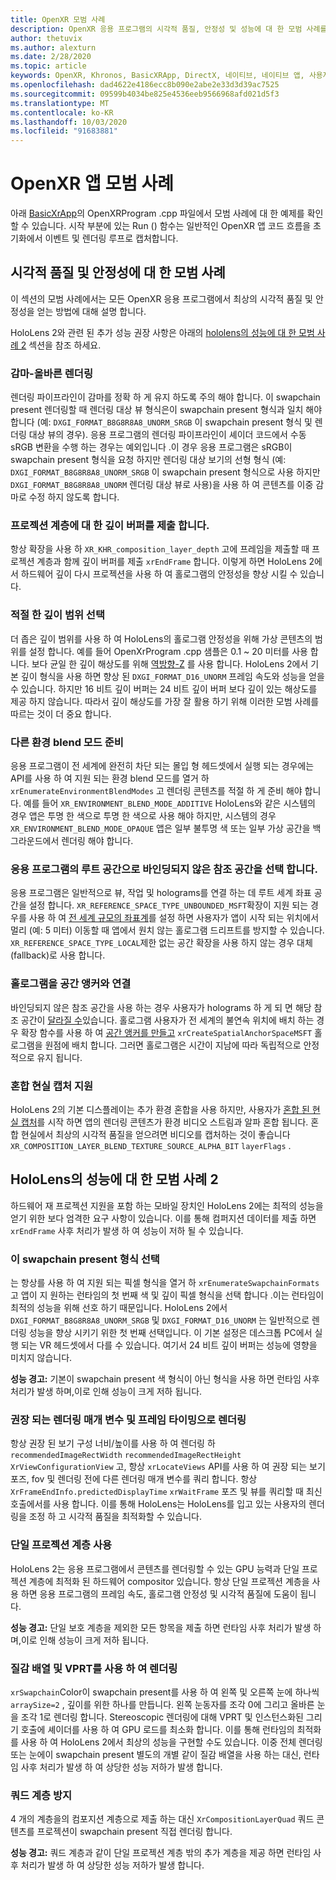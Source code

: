 ```yaml
---
title: OpenXR 모범 사례
description: OpenXR 응용 프로그램의 시각적 품질, 안정성 및 성능에 대 한 모범 사례를 알아봅니다.
author: thetuvix
ms.author: alexturn
ms.date: 2/28/2020
ms.topic: article
keywords: OpenXR, Khronos, BasicXRApp, DirectX, 네이티브, 네이티브 앱, 사용자 지정 엔진, 미들웨어, 모범 사례, 성능, 품질, 안정성
ms.openlocfilehash: dad4622e4186ecc8b090e2abe2e33d3d39ac7525
ms.sourcegitcommit: 09599b4034be825e4536eeb9566968afd021d5f3
ms.translationtype: MT
ms.contentlocale: ko-KR
ms.lasthandoff: 10/03/2020
ms.locfileid: "91683881"
---
```

# <a name="openxr-app-best-practices"></a>OpenXR 앱 모범 사례

아래 <a href="https://github.com/microsoft/OpenXR-MixedReality/tree/master/samples/BasicXrApp" target="_blank">BasicXrApp</a>의 OpenXRProgram .cpp 파일에서 모범 사례에 대 한 예제를 확인할 수 있습니다. 시작 부분에 있는 Run () 함수는 일반적인 OpenXR 앱 코드 흐름을 초기화에서 이벤트 및 렌더링 루프로 캡처합니다.

## <a name="best-practices-for-visual-quality-and-stability"></a>시각적 품질 및 안정성에 대 한 모범 사례

이 섹션의 모범 사례에서는 모든 OpenXR 응용 프로그램에서 최상의 시각적 품질 및 안정성을 얻는 방법에 대해 설명 합니다.

HoloLens 2와 관련 된 추가 성능 권장 사항은 아래의 [hololens의 성능에 대 한 모범 사례 2](#best-practices-for-performance-on-hololens-2) 섹션을 참조 하세요.

### <a name="gamma-correct-rendering"></a>감마-올바른 렌더링

렌더링 파이프라인이 감마를 정확 하 게 유지 하도록 주의 해야 합니다. 이 swapchain present 렌더링할 때 렌더링 대상 뷰 형식은이 swapchain present 형식과 일치 해야 합니다 (예: `DXGI_FORMAT_B8G8R8A8_UNORM_SRGB` 이 swapchain present 형식 및 렌더링 대상 뷰의 경우).
응용 프로그램의 렌더링 파이프라인이 셰이더 코드에서 수동 sRGB 변환을 수행 하는 경우는 예외입니다 .이 경우 응용 프로그램은 sRGB이 swapchain present 형식을 요청 하지만 렌더링 대상 보기의 선형 형식 (예: `DXGI_FORMAT_B8G8R8A8_UNORM_SRGB` 이 swapchain present 형식으로 사용 하지만 `DXGI_FORMAT_B8G8R8A8_UNORM` 렌더링 대상 뷰로 사용)을 사용 하 여 콘텐츠를 이중 감마로 수정 하지 않도록 합니다.

### <a name="submit-depth-buffer-for-projection-layers"></a>프로젝션 계층에 대 한 깊이 버퍼를 제출 합니다.

항상 확장을 사용 하 `XR_KHR_composition_layer_depth` 고에 프레임을 제출할 때 프로젝션 계층과 함께 깊이 버퍼를 제출 `xrEndFrame` 합니다.
이렇게 하면 HoloLens 2에서 하드웨어 깊이 다시 프로젝션을 사용 하 여 홀로그램의 안정성을 향상 시킬 수 있습니다.

### <a name="choose-a-reasonable-depth-range"></a>적절 한 깊이 범위 선택

더 좁은 깊이 범위를 사용 하 여 HoloLens의 홀로그램 안정성을 위해 가상 콘텐츠의 범위를 설정 합니다.
예를 들어 OpenXrProgram .cpp 샘플은 0.1 ~ 20 미터를 사용 합니다.
보다 균일 한 깊이 해상도를 위해 [역방향-Z](https://developer.nvidia.com/content/depth-precision-visualized) 를 사용 합니다.
HoloLens 2에서 기본 깊이 형식을 사용 하면 향상 된 `DXGI_FORMAT_D16_UNORM` 프레임 속도와 성능을 얻을 수 있습니다. 하지만 16 비트 깊이 버퍼는 24 비트 깊이 버퍼 보다 깊이 있는 해상도를 제공 하지 않습니다.
따라서 깊이 해상도를 가장 잘 활용 하기 위해 이러한 모범 사례를 따르는 것이 더 중요 합니다.

### <a name="prepare-for-different-environment-blend-modes"></a>다른 환경 blend 모드 준비

응용 프로그램이 전 세계에 완전히 차단 되는 몰입 형 헤드셋에서 실행 되는 경우에는 API를 사용 하 여 지원 되는 환경 blend 모드를 열거 하 `xrEnumerateEnvironmentBlendModes` 고 렌더링 콘텐츠를 적절 하 게 준비 해야 합니다.
예를 들어 `XR_ENVIRONMENT_BLEND_MODE_ADDITIVE` HoloLens와 같은 시스템의 경우 앱은 투명 한 색으로 투명 한 색으로 사용 해야 하지만, 시스템의 경우 `XR_ENVIRONMENT_BLEND_MODE_OPAQUE` 앱은 일부 불투명 색 또는 일부 가상 공간을 백그라운드에서 렌더링 해야 합니다.

### <a name="choose-unbounded-reference-space-as-applications-root-space"></a>응용 프로그램의 루트 공간으로 바인딩되지 않은 참조 공간을 선택 합니다.

응용 프로그램은 일반적으로 뷰, 작업 및 holograms를 연결 하는 데 루트 세계 좌표 공간을 설정 합니다.
`XR_REFERENCE_SPACE_TYPE_UNBOUNDED_MSFT`확장이 지원 되는 경우를 사용 하 여 [전 세계 규모의 좌표계](../../design/coordinate-systems.md#building-a-world-scale-experience)를 설정 하면 사용자가 앱이 시작 되는 위치에서 멀리 (예: 5 미터) 이동할 때 앱에서 원치 않는 홀로그램 드리프트를 방지할 수 있습니다.
`XR_REFERENCE_SPACE_TYPE_LOCAL`제한 없는 공간 확장을 사용 하지 않는 경우 대체 (fallback)로 사용 합니다.

### <a name="associate-hologram-with-spatial-anchor"></a>홀로그램을 공간 앵커와 연결

바인딩되지 않은 참조 공간을 사용 하는 경우 사용자가 holograms 하 게 되 면 해당 참조 공간이 [달라질 수](../../design/coordinate-systems.md#building-a-world-scale-experience)있습니다.
홀로그램 사용자가 전 세계의 불연속 위치에 배치 하는 경우 확장 함수를 사용 하 여 [공간 앵커를 만들고](../../design/spatial-anchors.md#best-practices) `xrCreateSpatialAnchorSpaceMSFT` 홀로그램을 원점에 배치 합니다.
그러면 홀로그램은 시간이 지남에 따라 독립적으로 안정적으로 유지 됩니다.

### <a name="support-mixed-reality-capture"></a>혼합 현실 캡처 지원

HoloLens 2의 기본 디스플레이는 추가 환경 혼합을 사용 하지만, 사용자가 [혼합 된 현실 캡처](../platform-capabilities-and-apis/mixed-reality-capture-for-developers.md)를 시작 하면 앱의 렌더링 콘텐츠가 환경 비디오 스트림과 알파 혼합 됩니다.
혼합 현실에서 최상의 시각적 품질을 얻으려면 비디오를 캡처하는 것이 좋습니다 `XR_COMPOSITION_LAYER_BLEND_TEXTURE_SOURCE_ALPHA_BIT` `layerFlags` .

## <a name="best-practices-for-performance-on-hololens-2"></a>HoloLens의 성능에 대 한 모범 사례 2

하드웨어 재 프로젝션 지원을 포함 하는 모바일 장치인 HoloLens 2에는 최적의 성능을 얻기 위한 보다 엄격한 요구 사항이 있습니다.  이를 통해 컴퍼지션 데이터를 제출 하면 `xrEndFrame` 사후 처리가 발생 하 여 성능이 저하 될 수 있습니다.

### <a name="select-a-swapchain-format"></a>이 swapchain present 형식 선택

는 항상를 사용 하 여 지원 되는 픽셀 형식을 열거 하 `xrEnumerateSwapchainFormats` 고 앱이 지 원하는 런타임의 첫 번째 색 및 깊이 픽셀 형식을 선택 합니다 .이는 런타임이 최적의 성능을 위해 선호 하기 때문입니다. HoloLens 2에서 `DXGI_FORMAT_B8G8R8A8_UNORM_SRGB` 및 `DXGI_FORMAT_D16_UNORM` 는 일반적으로 렌더링 성능을 향상 시키기 위한 첫 번째 선택입니다. 이 기본 설정은 데스크톱 PC에서 실행 되는 VR 헤드셋에서 다를 수 있습니다. 여기서 24 비트 깊이 버퍼는 성능에 영향을 미치지 않습니다.
  
**성능 경고:** 기본이 swapchain present 색 형식이 아닌 형식을 사용 하면 런타임 사후 처리가 발생 하며,이로 인해 성능이 크게 저하 됩니다.

### <a name="render-with-recommended-rendering-parameters-and-frame-timing"></a>권장 되는 렌더링 매개 변수 및 프레임 타이밍으로 렌더링

항상 권장 된 보기 구성 너비/높이를 사용 하 여 렌더링 하 `recommendedImageRectWidth` `recommendedImageRectHeight` `XrViewConfigurationView` 고, 항상 `xrLocateViews` API를 사용 하 여 권장 되는 보기 포즈, fov 및 렌더링 전에 다른 렌더링 매개 변수를 쿼리 합니다.
항상 `XrFrameEndInfo.predictedDisplayTime` `xrWaitFrame` 포즈 및 뷰를 쿼리할 때 최신 호출에서를 사용 합니다.
이를 통해 HoloLens는 HoloLens를 입고 있는 사용자의 렌더링을 조정 하 고 시각적 품질을 최적화할 수 있습니다.

### <a name="use-a-single-projection-layer"></a>단일 프로젝션 계층 사용

HoloLens 2는 응용 프로그램에서 콘텐츠를 렌더링할 수 있는 GPU 능력과 단일 프로젝션 계층에 최적화 된 하드웨어 compositor 있습니다.
항상 단일 프로젝션 계층을 사용 하면 응용 프로그램의 프레임 속도, 홀로그램 안정성 및 시각적 품질에 도움이 됩니다.  
  
**성능 경고:** 단일 보호 계층을 제외한 모든 항목을 제출 하면 런타임 사후 처리가 발생 하며,이로 인해 성능이 크게 저하 됩니다.

### <a name="render-with-texture-array-and-vprt"></a>질감 배열 및 VPRT를 사용 하 여 렌더링

`xrSwapchain`Color이 swapchain present를 사용 하 여 왼쪽 및 오른쪽 눈에 하나씩 `arraySize=2` , 깊이를 위한 하나를 만듭니다.
왼쪽 눈동자를 조각 0에 그리고 올바른 눈을 조각 1로 렌더링 합니다.
Stereoscopic 렌더링에 대해 VPRT 및 인스턴스화된 그리기 호출에 셰이더를 사용 하 여 GPU 로드를 최소화 합니다.
이를 통해 런타임의 최적화를 사용 하 여 HoloLens 2에서 최상의 성능을 구현할 수도 있습니다.
이중 전체 렌더링 또는 눈에이 swapchain present 별도의 개별 같이 질감 배열을 사용 하는 대신, 런타임 사후 처리가 발생 하 여 상당한 성능 저하가 발생 합니다.

### <a name="avoid-quad-layers"></a>쿼드 계층 방지

4 개의 계층을의 컴포지션 계층으로 제출 하는 대신 `XrCompositionLayerQuad` 쿼드 콘텐츠를 프로젝션이 swapchain present 직접 렌더링 합니다.

**성능 경고:** 쿼드 계층과 같이 단일 프로젝션 계층 밖의 추가 계층을 제공 하면 런타임 사후 처리가 발생 하 여 상당한 성능 저하가 발생 합니다.